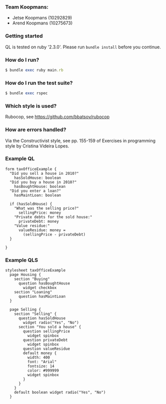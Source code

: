 ### Team Koopmans:
* Jetse Koopmans (10292829)
* Arend Koopmans (10275673)

### Getting started
QL is tested on ruby '2.3.0'. Please run `bundle install` before you continue.

### How do I run?
```ruby
$ bundle exec ruby main.rb
```

### How do I run the test suite?
```ruby
$ bundle exec rspec
```
### Which style is used?
Rubocop, see https://github.com/bbatsov/rubocop

### How are errors handled?
Via the Constructivist style, see pp. 155-159 of Exercises in programming style by Cristina Videira Lopes.
 
### Example QL
```
form taxOfficeExample { 
  "Did you sell a house in 2010?"
    hasSoldHouse: boolean
  "Did you buy a house in 2010?"
    hasBoughtHouse: boolean
  "Did you enter a loan?"
    hasMaintLoan: boolean
    
  if (hasSoldHouse) {
    "What was the selling price?"
      sellingPrice: money
    "Private debts for the sold house:"
      privateDebt: money
    "Value residue:"
      valueResidue: money = 
        (sellingPrice - privateDebt)
  }
 
}
```

### Example QLS
```
stylesheet taxOfficeExample 
  page Housing {
    section "Buying"
      question hasBoughtHouse  
        widget checkbox 
    section "Loaning"  
      question hasMaintLoan
  }

  page Selling { 
    section "Selling" {
      question hasSoldHouse
        widget radio("Yes", "No") 
      section "You sold a house" {
        question sellingPrice
          widget spinbox
        question privateDebt
          widget spinbox 
        question valueResidue
        default money {
          width: 400
          font: "Arial" 
          fontsize: 14
          color: #999999
          widget spinbox
        }        
      }
    }
    default boolean widget radio("Yes", "No")
  }
```
<!---
 precedence eval van expressions

ql parser
integer negation  is type checking dus hoeft hier niet
+ regex en repeat(1)

base visitor -> flat map 
tee veel doen
flatten?
heeft niet zo veel zin

question visitor naam klopt niet -> question collector


type checker
duplicate label checker
class met maar 1 method misschien naar groter geheel?

cyclic checker
values -> variables
visit_variable: split functie in visit_variable en cycles
check cycles

notification -> error , warning

operand type
types een parameter ipv visite
visit variable returned direct de variable
undefined ? -> error
a + b, b is undefined dan error voor b undefined en niet error van a+b
push return
push -> <<
unless hier beetje onduidelijk
class meegeven?
.class hoort bij presentatie

undefined variable
waarom niet hele variable in ding
moet je wel ff equals in variable defileren


BooleanType -> BooleanType.new


accept types tricky? hoe weten we nou wat met wat mag berekenen worden
accepted_types
welke combinaties
naar de type checker verplaatsen


GUI

variable pas opzoeken 

If statement
condition

question condition
is geen ast gedoe


ast
computed question

--->